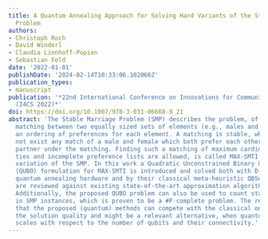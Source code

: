```yaml
---
title: A Quantum Annealing Approach for Solving Hard Variants of the Stable Marriage
  Problem
authors:
- Christoph Roch
- David Winderl
- Claudia Linnhoff-Popien
- Sebastian Feld
date: '2022-01-01'
publishDate: '2024-02-14T10:33:06.102066Z'
publication_types:
- manuscript
publication: '*22nd International Conference on Innovations for Community Services
  (I4CS 2022)*'
doi: https://doi.org/10.1007/978-3-031-06668-9_21
abstract: 'The Stable Marriage Problem (SMP) describes the problem, of finding a stable
  matching between two equally sized sets of elements (e.g., males and females) given
  an ordering of preferences for each element. A matching is stable, when there does
  not exist any match of a male and female which both prefer each other to their current
  partner under the matching. Finding such a matching of maximum cardinality, when
  ties and incomplete preference lists are allowed, is called MAX-SMTI and is an NP-hard
  variation of the SMP. In this work a Quadratic Unconstrained Binary Optimization
  (QUBO) formulation for MAX-SMTI is introduced and solved both with D-Wave Systems
  quantum annealing hardware and by their classical meta-heuristic QBSolv. Both approaches
  are reviewed against existing state-of-the-art approximation algorithms for MAX-SMTI.
  Additionally, the proposed QUBO problem can also be used to count stable matchings
  in SMP instances, which is proven to be a #P-complete problem. The results show,
  that the proposed (quantum) methods can compete with the classical ones regarding
  the solution quality and might be a relevant alternative, when quantum hardware
  scales with respect to the number of qubits and their connectivity.'
---
```

